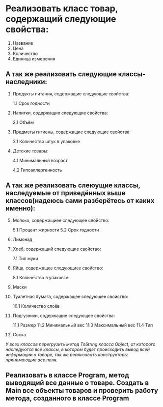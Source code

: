 # Реализовать класс товар, содержащий следующие свойства:
1. Название
2. Цена
3. Количество
4. Единица измерения

## А так же реализовать следующие классы-наследники:
1. Продукты питания, содержащие следующие свойства:

    1.1 Срок годности

2. Напитки, содержащие следующие свойства:

    2.1 Объём

3. Предметы гигиены, содержащие следующие свойства:

    3.1 Количество штук в упаковке
4. Детские товары:

    4.1 Минимальный возраст

    4.2 Гипоаллергенность

## А так же реализовать слеюущие классы, наследуемые от приведённых выше классов(надеюсь сами разберётесь от каких именно):

5. Молоко, содержащиее следующее свойство:

    5.1 Процент жирности
    5.2 Срок годности

6. Лимонад

7. Хлеб, содержащий следующие свойство:

    7.1 Тип муки

8. Яйца, содержащее следующиее свойство:

    8.1 Количество в упаковке
    
9. Маски

10. Туалетная бумага, содержащее следующее свойство:

    10.1 Количество слоёв

11. Подгузники, содержащие следующее свойства:

    11.1 Размер
    11.2 Минимальный вес
    11.3 Максимальный вес
    11.4 Тип

12. Соска

*У всех классов перегрузить метод ToString класса Object, от которого наследуются все классы, в котором будет происходить вывод всей информации о товаре, так же реализовать конструкторы, принемающие все поля.*

## Реализовать в классе Program, метод выводящий все данные о товаре. Создать в Main все объекты товаров и проверить работу метода, созданного в классе Program